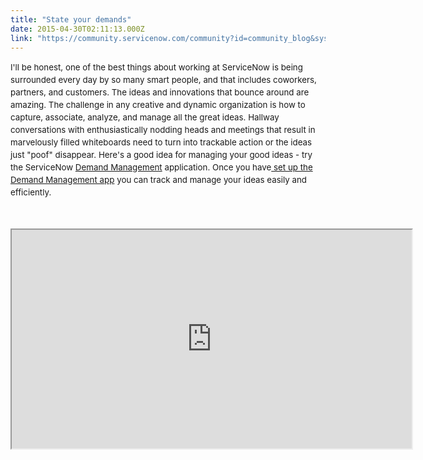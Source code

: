 ```yaml
---
title: "State your demands"
date: 2015-04-30T02:11:13.000Z
link: "https://community.servicenow.com/community?id=community_blog&sys_id=9d1deea5dbd0dbc01dcaf3231f96193a"
---
```

<p style="text-align: left;"><span style="font-size: 10pt; line-height: 1.5em; text-align: left;">I'll be honest, one of the best things about working at ServiceNow is being surrounded every day by so many smart people, and that includes coworkers, partners, and customers. The ideas and innovations that bounce around are amazing. The challenge in any creative and dynamic organization is how to capture, associate, analyze, and manage all the great ideas. Hallway conversations with enthusiastically nodding heads and meetings that result in marvelously filled whiteboards need to turn into trackable action or the ideas just "poof" disappear. Here's a good idea for managing your good ideas - try the ServiceNow <a title="ki.servicenow.com/index.php?title=Demand_Management" href="http://wiki.servicenow.com/index.php?title=Demand_Management">Demand Management</a> application. Once you have<a title="ki.servicenow.com/index.php?title=Setting_Up_Demand_Management#gsc.tab=0" href="http://wiki.servicenow.com/index.php?title=Setting_Up_Demand_Management#gsc.tab=0"> set up the Demand Management app</a> you can track and manage your ideas easily and efficiently.</span></p><p style="text-align: left;"><span style="font-size: 10pt; line-height: 1.5em; text-align: left;"><br/></span></p><p class="p2"><iframe src="https://youtube.com/embed/Tv5885eTmlE" width="640" height="350"/></p><p style="text-align: left;"></p><h2></h2><h2>Submitting an idea:</h2><p></p><p>The demand process starts when users <a title="ki.servicenow.com/index.php?title=Ideation#gsc.tab=0" href="http://wiki.servicenow.com/index.php?title=Ideation#gsc.tab=0">submit ideas through the Service Catalog</a>.</p><ol><li>Navigate to<strong> Self-Service &gt; Ideas &gt; Create New</strong>.</li><li>Enter a <strong>Title</strong> for the idea. For example, Automate HR Onboarding or Build Volleyball Court in Parking Lot.</li><li>In <strong>Description</strong>, explain your idea.</li><li><span style="font-size: 10pt; line-height: 1.5em;">Click </span><span style="font-size: 10pt; line-height: 1.5em;"><strong>Submit</strong></span><span style="font-size: 10pt; line-height: 1.5em;">.<br/><br/><img   alt="demand1.jpg" class="jive-image image-2" src="59afd442dbdc9fc03eb27a9e0f9619c5.iix" style="height: 144px; width: 620px; display: block; margin-left: auto; margin-right: auto;"/><br/></span></li></ol><p></p><h2>Evaluating ideas<span style="line-height: 1.5em;">:</span></h2><p></p><p>After users submit ideas, a demand manager views and evaluates the ideas. Demand managers can accept, defer, or delete the idea from the <strong>Ideas</strong> list.</p><ol><li>Navigate to <strong>Self-Service &gt; Ideas &gt; All</strong>.</li><li>In the <strong>Idea</strong> column, click an idea number.</li><li>Do any of the following:<ul><li><strong>Update</strong>: saves changes.</li><li><strong>Accept:</strong> creates a demand record and changes the idea state to <strong>Accepted</strong>.</li><li><strong>Defer:</strong> changes the idea state to <strong>Skipped</strong>.</li><li><strong>Delete:</strong> removes the idea from the <strong>Idea</strong> list.</li></ul></li></ol><h2></h2><h2>Managing demands using the Demand Management app:</h2><p></p><p>After an idea is submitted, accepted, and turns into a demand, the demand manager has a lot of flexibility when <a title="ki.servicenow.com/index.php?title=Using_Demand_Management#gsc.tab=0" href="http://wiki.servicenow.com/index.php?title=Using_Demand_Management#gsc.tab=0">managing the demand</a>.</p><p></p><p><strong>Add stakeholders</strong></p><p>One important factor when managing a demand is determining <a title="ki.servicenow.com/index.php?title=Using_Demand_Management#Adding_Stakeholders" href="http://wiki.servicenow.com/index.php?title=Using_Demand_Management#Adding_Stakeholders">stakeholders</a>. Who needs to be involved in making the idea a reality and whose daily work life is affected when the idea is implemented? If the demand manager associates the demand with a portfolio, the list of portfolio stakeholders is automatically added to the demand. The stakeholder list can also be edited manually by going to the <strong>Stakeholders</strong> related list on the <strong>Demand</strong> form and click <strong>New</strong>.</p><p></p><p></p><p><img   alt="demand2.jpg" class="image-0 jive-image" src="7ce08c06db141344e9737a9e0f9619f8.iix" style="height: 364px; width: 620px; display: block; margin-left: auto; margin-right: auto;"/></p><p><span style="font-size: 10pt; line-height: 1.5em;"><strong>Add assessments</strong></span></p><p>If stakeholders are identified, demand managers can screen the demand so surveys are sent to stakeholders and they can complete <a title="ki.servicenow.com/index.php?title=Assessments#gsc.tab=0" href="http://wiki.servicenow.com/index.php?title=Assessments#gsc.tab=0">assessments</a>. This is a great way to obtain more information from the right people</p><p></p><p><strong>Add requirements</strong></p><p><a title="ki.servicenow.com/index.php?title=Using_Demand_Management#Adding_Requirements" href="http://wiki.servicenow.com/index.php?title=Using_Demand_Management#Adding_Requirements">Requirements</a> are not mandatory, but can be added to a demand at any time. Often, stakeholders provide requirements when they fill out assessments. Owners can be assigned to requirements and, for especially complex requirements, a demand manager can create and associate tasks.</p><p></p><h2>Visualizing demands:</h2><p></p><p>When demands are routinely being added and tracked, demand managers have some great tools to see the demands that are in motion. For example, the <a title="ki.servicenow.com/index.php?title=Using_Demand_Management#Using_the_Roadmap" href="http://wiki.servicenow.com/index.php?title=Using_Demand_Management#Using_the_Roadmap">Demand Roadmap</a> is an interactive, visual tool that displays all demands in the backlog. You can switch between different views, create filters, and sort demands.</p><p></p><p></p><p><img   alt="demand3.jpg" class="image-1 jive-image" height="343" src="96b329cedbdc1b04ed6af3231f9619aa.iix" style="height: 343px; width: 662.492211838006px; display: block; margin-left: auto; margin-right: auto;" width="662"/></p><p></p><p>Demand Management is a powerful application that is part of the <a title="ki.servicenow.com/index.php?title=Project_Portfolio_Suite#gsc.tab=0" href="http://wiki.servicenow.com/index.php?title=Project_Portfolio_Suite#gsc.tab=0">Project Portfolio Suite</a>. Use this application to solicit feedback, collect ideas no matter how fantastic or silly, and manage the ones with potential.</p>